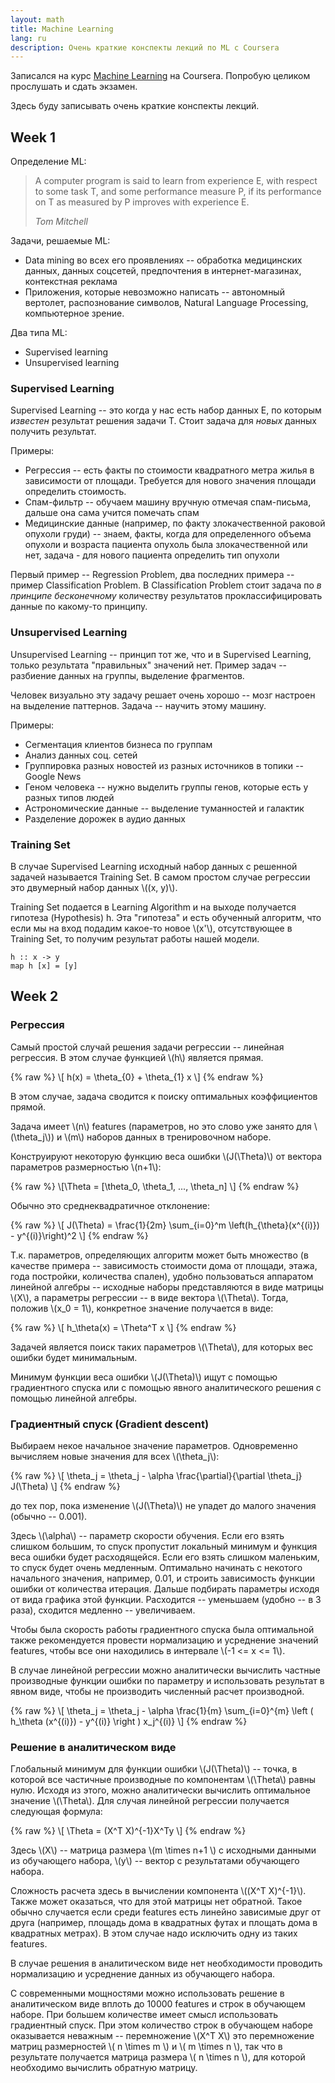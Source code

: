```yaml
---
layout: math
title: Machine Learning
lang: ru
description: Очень краткие конспекты лекций по ML с Coursera
---
```


Записался на курс [Machine Learning][1] на Coursera. Попробую целиком
прослушать и сдать экзамен.

Здесь буду записывать очень краткие конспекты лекций.

## Week 1

Определение ML:

> A computer program is said to learn from experience E, with respect to some
> task T, and some performance measure P, if its performance on T as measured
> by P improves with experience E.
>
> _Tom Mitchell_

Задачи, решаемые ML:

* Data mining во всех его проявлениях -- обработка медицинских данных, данных
  соцсетей, предпочтения в интернет-магазинах, контекстная реклама
* Приложения, которые невозможно написать -- автономный вертолет, распознование
  символов, Natural Language Processing, компьютерное зрение.

Два типа ML:

* Supervised learning
* Unsupervised learning

### Supervised Learning

Supervised Learning -- это когда у нас есть набор данных E, по которым
_известен_ результат решения задачи T. Стоит задача для _новых_ данных получить
результат.

Примеры:

* Регрессия -- есть факты по стоимости квадратного метра жилья в зависимости от
  площади. Требуется для нового значения площади определить стоимость.
* Спам-фильтр -- обучаем машину вручную отмечая спам-письма, дальше она сама
  учится помечать спам
* Медицинские данные (например, по факту злокачественной раковой опухоли груди)
  -- знаем, факты, когда для определенного объема опухоли и возраста пациента
  опухоль была злокачественной или нет, задача - для нового пациента определить
  тип опухоли

Первый пример -- Regression Problem, два последних примера -- пример
Classification Problem. В Classification Problem стоит задача по _в принципе
бесконечному_ количеству результатов проклассифицировать данные по какому-то
принципу.

### Unsupervised Learning

Unsupervised Learning -- принцип тот же, что и в Supervised Learning, только
результата "правильных" значений нет. Пример задач -- разбиение данных на
группы, выделение фрагментов.

Человек визуально эту задачу решает очень хорошо -- мозг настроен на выделение
паттернов. Задача -- научить этому машину.

Примеры:

* Сегментация клиентов бизнеса по группам
* Анализ данных соц. сетей
* Группировка разных новостей из разных источников в топики -- Google News
* Геном человека -- нужно выделить группы генов, которые есть у разных типов
  людей
* Астрономические данные -- выделение туманностей и галактик
* Разделение дорожек в аудио данных


### Training Set

В случае Supervised Learning исходный набор данных с решенной задачей
называется Training Set. В самом простом случае регрессии это двумерный набор
данных \\((x, y)\\).

Training Set подается в Learning Algorithm и на выходе получается гипотеза
(Hypothesis) h. Эта "гипотеза" и есть обученный алгоритм, что если мы на вход
подадим какое-то новое \\(x'\\), отсутствующее в Training Set, то получим
результат работы нашей модели.

    h :: x -> y
    map h [x] = [y]

## Week 2

### Регрессия

Самый простой случай решения задачи регрессии -- линейная регрессия. В этом
случае функцией \\(h\\) является прямая.

<div>
{% raw %}
\[ h(x) = \theta_{0} + \theta_{1} x \]
{% endraw %}
</div>

В этом случае, задача сводится к поиску оптимальных коэффициентов прямой.

Задача имеет \\(n\\) features (параметров, но это слово уже занято для
\\(\theta_j\\)) и \\(m\\) наборов данных в тренировочном наборе.

Конструируют некоторую функцию веса ошибки \\(J(\Theta)\\) от вектора
параметров размерностью \\(n+1\\):

<div>
{% raw %}
\[\Theta = [\theta_0, \theta_1, ..., \theta_n] \]
{% endraw %}
</div>

Обычно это среднеквадратичное отклонение:

<div>
{% raw %}
\[ J(\Theta) = \frac{1}{2m} \sum_{i=0}^m \left(h_{\theta}(x^{(i)}) - y^{(i)}\right)^2 \]
{% endraw %}
</div>

Т.к. параметров, определяющих алгоритм может быть множество (в качестве примера
-- зависимость стоимости дома от площади, этажа, года постройки, количества
спален), удобно пользоваться аппаратом линейной алгебры -- исходные наборы
представляются в виде матрицы \\(X\\), а параметры регрессии -- в виде вектора
\\(\Theta\\). Тогда, положив \\(x_0 = 1\\), конкретное значение получается в
виде:

<div>
{% raw %}
\[ h_\theta(x) = \Theta^T x \]
{% endraw %}
</div>


Задачей является поиск таких параметров \\(\Theta\\), для которых вес ошибки
будет минимальным.

Минимум функции веса ошибки \\(J(\Theta)\\) ищут с помощью градиентного спуска
или с помощью явного аналитического решения с помощью линейной алгебры.

### Градиентный спуск (Gradient descent)

Выбираем некое начальное значение параметров. Одновременно вычисляем новые
значения для всех \\(\theta_j\\):

<div>
{% raw %}
\[ \theta_j = \theta_j - \alpha \frac{\partial}{\partial \theta_j} J(\Theta) \]
{% endraw %}
</div>

до тех пор, пока изменение \\(J(\Theta)\\) не упадет до малого значения (обычно
-- 0.001).

Здесь \\(\alpha\\) -- параметр скорости обучения. Если его взять слишком
большим, то спуск пропустит локальный минимум и функция веса ошибки будет
расходящейся. Если его взять слишком маленьким, то спуск будет очень медленным.
Оптимально начинать с некотого начального значения, например, 0.01, и строить
зависимость функции ошибки от количества итерация. Дальше подбирать параметры
исходя от вида графика этой функции. Расходится -- уменьшаем (удобно -- в 3
раза), сходится медленно -- увеличиваем.

Чтобы была скорость работы градиентного спуска была оптимальной также
рекомендуется провести нормализацию и усреднение значений features, чтобы все
они находились в интервале \\(-1 <= x <= 1\\).

В случае линейной регрессии можно аналитически вычислить частные производные
функции ошибки по параметру и использовать результат в явном виде, чтобы не
производить численный расчет производной.

<div>
{% raw %}
\[ \theta_j = \theta_j - \alpha \frac{1}{m} \sum_{i=0}^{m} \left ( h_\theta (x^{(i)}) - y^{(i)} \right ) x_j^{(i)} \]
{% endraw %}
</div>

### Решение в аналитическом виде

Глобальный минимум для функции ошибки \\(J(\Theta)\\) -- точка, в которой все
частичные производные по компонентам \\(\Theta\\) равны нулю. Исходя из этого,
можно аналитически вычислить оптимальное значение \\(\Theta\\). Для случая
линейной регрессии получается следующая формула:

<div>
{% raw %}
\[ \Theta = (X^T X)^{-1}X^Ty \]
{% endraw %}
</div>

Здесь \\(X\\) -- матрица размера \\(m \times n+1 \\) с исходными данными из
обучающего набора, \\(y\\) -- вектор с результатами обучающего набора.

Сложность расчета здесь в вычислении компонента \\((X^T X)^{-1}\\). Также может
оказаться, что для этой матрицы нет обратной. Такое обычно случается если среди
features есть линейно зависимые друг от друга (например, площадь дома в
квадратных футах и площать дома в квадратных метрах). В этом случае надо
исключить одну из таких features.

В случае решения в аналитическом виде нет необходимости проводить нормализацию и
усреднение данных из обучающего набора.

С современными мощностями можно использовать решение в аналитическом виде вплоть
до 10000 features и строк в обучающем наборе. При большем количестве имеет смысл
использовать градиентный спуск. При этом количество строк в обучающем наборе
оказывается неважным -- перемножение \\(X^T X\\) это перемножение матриц
размерностей \\( n \times m \\) и \\( m \times n \\), так что в результате
получается матрица размера \\( n \times n \\), для которой необходимо вычислить
обратную матрицу.


[1]: https://www.coursera.org/course/ml
